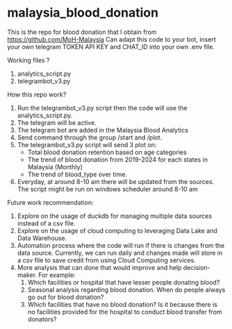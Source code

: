 # malaysia_blood_donation
This is the repo for blood donation that I obtain from https://github.com/MoH-Malaysia
Can adapt this code to your bot, insert your own telegram TOKEN API KEY and CHAT_ID into your own .env file.

Working files ?
1. analytics_script.py
2. telegrambot_v3.py

How this repo work?

1. Run the telegrambot_v3.py script then the code will use the analytics_script.py.
2. The telegram will be active.
3. The telegram bot are added in the Malaysia Blood Analytics
4. Send command through the group /start and /plot.
5. The telegrambot_v3.py script will send 3 plot on:
   - Total blood donation retention based on age categories
   - The trend of blood donation from 2019-2024 for each states in Malaysia (Monthly)
   - The trend of blood_type over time.
6. Everyday, at around 8-10 am there will be updated from the sources. The script might be run on windows scheduler around 8-10 am

Future work recommendation:
1. Explore on the usage of duckdb for managing multiple data sources instead of a csv file.
2. Explore on the usage of cloud computing to leveraging Data Lake and Data Warehouse.
3. Automation process where the code will run if there is changes from the data source. Currently, we can run daily and changes made will store in a csv file to save credit from using Cloud Computing services.
4. More analysis that can done that would improve and help decision-maker.
   For example:
   1) Which facilities or hospital that have lesser people donating blood?
   2) Seasonal analysis regarding blood donation. When do people always go out for blood donation?
   3) Which facilities that have no blood donation? Is it because there is no facilities provided for the hospital to conduct blood transfer from donators?
